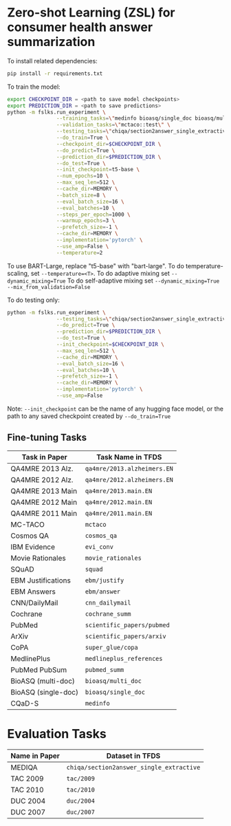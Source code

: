 # Zero-shot Learning (ZSL) for consumer health answer summarization

To install related dependencies:
```bash
pip install -r requirements.txt
```

To train the model:
```bash
export CHECKPOINT_DIR = <path to save model checkpoints>
export PREDICTION_DIR = <path to save predictions>
python -m fslks.run_experiment \
                --training_tasks=\"medinfo bioasq/single_doc bioasq/multi_doc pubmed_summ medlineplus_references super_glue/copa scientific_papers/arxiv scientific_papers/pubmed cochrane_summ cnn_dailymail ebm/answer ebm/justify squad movie_rationales evi_conv cosmos_qa::validation mctaco qa4mre/2011.main.EN qa4mre/2012.main.EN qa4mre/2013.main.EN qa4mre/2012.alzheimers.EN qa4mre/2013.alzheimers.EN\" \
                --validation_tasks=\"mctaco::test\" \
                --testing_tasks=\"chiqa/section2answer_single_extractive duc/2004 duc/2007 tac/2009 tac/2010\" \
                --do_train=True \
                --checkpoint_dir=$CHECKPOINT_DIR \
                --do_predict=True \
                --prediction_dir=$PREDICTION_DIR \
                --do_test=True \
                --init_checkpoint=t5-base \
                --num_epochs=10 \
                --max_seq_len=512 \
                --cache_dir=MEMORY \
                --batch_size=8 \
                --eval_batch_size=16 \
                --eval_batches=10 \
                --steps_per_epoch=1000 \
                --warmup_epochs=3 \
                --prefetch_size=-1 \
                --cache_dir=MEMORY \
                --implementation='pytorch' \
                --use_amp=False \
                --temperature=2
```

To use BART-Large, replace "t5-base" with "bart-large". 
To do temperature-scaling, set `--temperature=<T>`.
To do adaptive mixing set `--dynamic_mixing=True`
To do self-adaptive mixing set `--dynamic_mixing=True --mix_from_validation=False`

To do testing only:
```bash
python -m fslks.run_experiment \
                --testing_tasks=\"chiqa/section2answer_single_extractive duc/2004 duc/2007 tac/2009 tac/2010\" \
                --do_predict=True \
                --prediction_dir=$PREDICTION_DIR \
                --do_test=True \
                --init_checkpoint=$CHECKPOINT_DIR \
                --max_seq_len=512 \
                --cache_dir=MEMORY \
                --eval_batch_size=16 \
                --eval_batches=10 \
                --prefetch_size=-1 \
                --cache_dir=MEMORY \
                --implementation='pytorch' \
                --use_amp=False
```

Note: `--init_checkpoint` can be the name of any hugging face model, or the path to any saved checkpoint created by `--do_train=True`


## Fine-tuning Tasks
| Task in Paper | Task Name in TFDS |
| ------------- | ----------------- |
| QA4MRE 2013 Alz. | `qa4mre/2013.alzheimers.EN` |
| QA4MRE 2012 Alz. | `qa4mre/2012.alzheimers.EN` |
| QA4MRE 2013 Main | `qa4mre/2013.main.EN` |
| QA4MRE 2012 Main | `qa4mre/2012.main.EN` |
| QA4MRE 2011 Main | `qa4mre/2011.main.EN` |
| MC-TACO | `mctaco` |
| Cosmos QA | `cosmos_qa` |
| IBM Evidence | `evi_conv` |
| Movie Rationales | `movie_rationales`
| SQuAD | `squad` |
| EBM Justifications | `ebm/justify` |
| EBM Answers | `ebm/answer` |
| CNN/DailyMail | `cnn_dailymail` |
| Cochrane | `cochrane_summ` |
| PubMed | `scientific_papers/pubmed` |
| ArXiv | `scientific_papers/arxiv` |
| CoPA | `super_glue/copa` |
| MedlinePlus | `medlineplus_references` |
| PubMed PubSum | `pubmed_summ` |
| BioASQ (multi-doc) | `bioasq/multi_doc` |
| BioASQ (single-doc) | `bioasq/single_doc` |
| CQaD-S | `medinfo` |

# Evaluation Tasks
| Name in Paper | Dataset in TFDS |
| ------------- | --------------- |
| MEDIQA | `chiqa/section2answer_single_extractive` |
| TAC 2009 | `tac/2009` |
| TAC 2010 | `tac/2010` |
| DUC 2004 | `duc/2004` |
| DUC 2007 | `duc/2007` |


